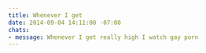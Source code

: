 ```yaml
---
title: Whenever I get
date: 2014-09-04 14:11:00 -07:00
chats:
- message: Whenever I get really high I watch gay porn
---
```


